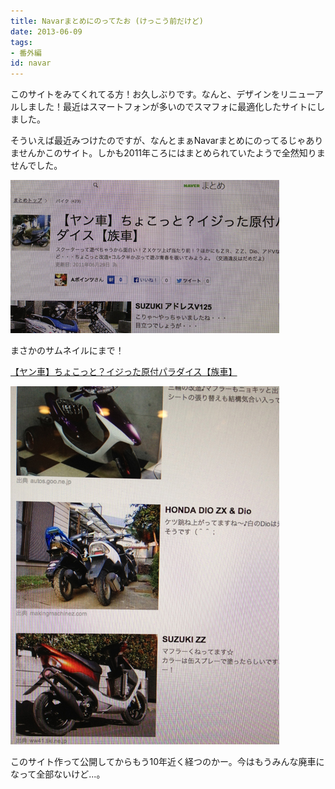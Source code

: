 ```yaml
---
title: Navarまとめにのってたお (けっこう前だけど)
date: 2013-06-09
tags:
- 番外編
id: navar
---
```



<p class="sentence">
このサイトをみてくれてる方！お久しぶりです。なんと、デザインをリニューアルしました！最近はスマートフォンが多いのでスマフォに最適化したサイトにしました。
</p>
<p class="sentence spacing10">
そういえば最近みつけたのですが、なんとまぁNavarまとめにのってるじゃありませんかこのサイト。しかも2011年ころにはまとめられていたようで全然知りませんでした。
</p>
<div class="center spacing"><img class="img-fluid" src="/photo/diary/2013.06.09_01.jpg" alt=""></div>
<p class="sentence">まさかのサムネイルにまで！</p>
<p class="sentence spacing10"><a href="http://matome.naver.jp/odai/2127536328595302201" target="_blank">【ヤン車】ちょこっと？イジった原付パラダイス【族車】</a></p>
<div class="center spacing"><img class="img-fluid" src="/photo/diary/2013.06.09_02.jpg" alt=""></div>
<p class="sentence">このサイト作って公開してからもう10年近く経つのかー。今はもうみんな廃車になって全部ないけど...。</p>
